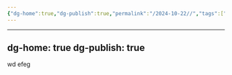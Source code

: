 ```yaml
---
{"dg-home":true,"dg-publish":true,"permalink":"/2024-10-22//","tags":["gardenEntry"],"dgPassFrontmatter":true}
---
```



---
dg-home: true
dg-publish: true
---
wd  efeg 